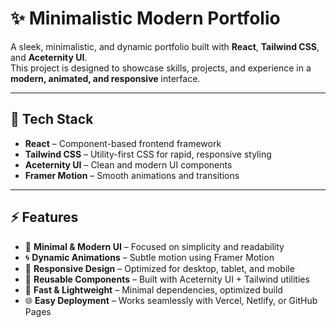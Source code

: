 # ✨ Minimalistic Modern Portfolio

A sleek, minimalistic, and dynamic portfolio built with **React**, **Tailwind CSS**, and **Aceternity UI**.  
This project is designed to showcase skills, projects, and experience in a **modern, animated, and responsive** interface.

---

## 🚀 Tech Stack

- **React** – Component-based frontend framework
- **Tailwind CSS** – Utility-first CSS for rapid, responsive styling
- **Aceternity UI** – Clean and modern UI components
- **Framer Motion** – Smooth animations and transitions

---

## ⚡ Features

- 🎨 **Minimal & Modern UI** – Focused on simplicity and readability
- 🌀 **Dynamic Animations** – Subtle motion using Framer Motion
- 📱 **Responsive Design** – Optimized for desktop, tablet, and mobile
- 🧩 **Reusable Components** – Built with Aceternity UI + Tailwind utilities
- 🚀 **Fast & Lightweight** – Minimal dependencies, optimized build
- 🌐 **Easy Deployment** – Works seamlessly with Vercel, Netlify, or GitHub Pages
